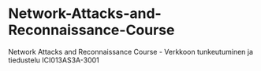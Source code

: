 # Network-Attacks-and-Reconnaissance-Course
Network Attacks and Reconnaissance Course - Verkkoon tunkeutuminen ja tiedustelu ICI013AS3A-3001
